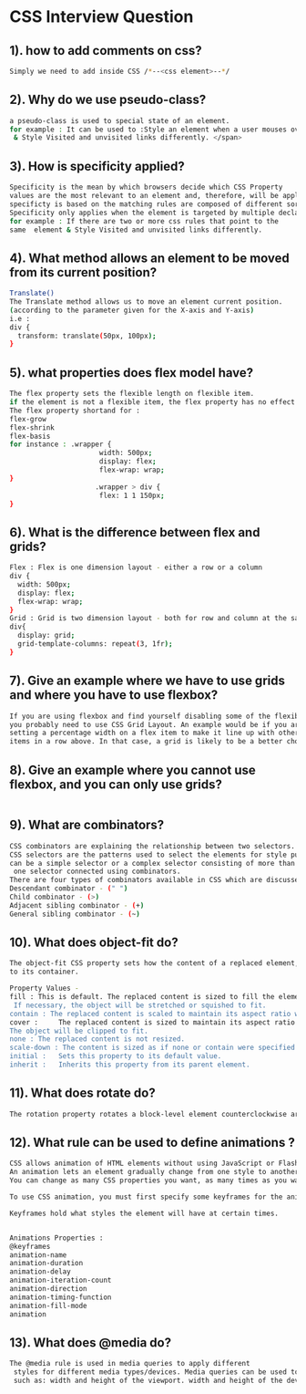 # CSS Interview Question

## 1). how to add comments on css?

```bash
Simply we need to add inside CSS /*--<css element>--*/
```

## 2). Why do we use pseudo-class?

```bash
a pseudo-class is used to special state of an element.
for example : It can be used to :Style an element when a user mouses over it.
 & Style Visited and unvisited links differently. </span>
```

## 3). How is specificity applied?

```bash
Specificity is the mean by which browsers decide which CSS Property
values are the most relevant to an element and, therefore, will be applies
specificty is based on the matching rules are composed of different sorts of CSS Selectors.
Specificity only applies when the element is targeted by multiple declaration.
for example : If there are two or more css rules that point to the
same  element & Style Visited and unvisited links differently.
```

## 4). What method allows an element to be moved from its current position?

```bash
Translate()
The Translate method allows us to move an element current position.
(according to the parameter given for the X-axis and Y-axis)
i.e :
div {
  transform: translate(50px, 100px);
}
```

## 5). what properties does flex model have?

```bash
The flex property sets the flexible length on flexible item.
if the element is not a flexible item, the flex property has no effect.
The flex property shortand for :
flex-grow
flex-shrink
flex-basis
for instance : .wrapper {
                      width: 500px;
                      display: flex;
                      flex-wrap: wrap;
}
                     .wrapper > div {
                      flex: 1 1 150px;
}

```

## 6). What is the difference between flex and grids?

```bash
Flex : Flex is one dimension layout - either a row or a column
div {
  width: 500px;
  display: flex;
  flex-wrap: wrap;
}
Grid : Grid is two dimension layout - both for row and column at the same time.
div{
  display: grid;
  grid-template-columns: repeat(3, 1fr);
}
```

## 7). Give an example where we have to use grids and where you have to use flexbox?

```bash
If you are using flexbox and find yourself disabling some of the flexibility,
you probably need to use CSS Grid Layout. An example would be if you are
setting a percentage width on a flex item to make it line up with other
items in a row above. In that case, a grid is likely to be a better choice.

```

## 8). Give an example where you cannot use flexbox, and you can only use grids?

```bash


```

## 9). What are combinators?

```bash
CSS combinators are explaining the relationship between two selectors.
CSS selectors are the patterns used to select the elements for style purpose.A CSS selector
can be a simple selector or a complex selector consisting of more than
 one selector connected using combinators.
There are four types of combinators available in CSS which are discussed below:
Descendant combinator - (" ")
Child combinator - (>)
Adjacent sibling combinator - (+)
General sibling combinator - (~)
```

## 10). What does object-fit do?

```bash
The object-fit CSS property sets how the content of a replaced element, such as an <img> or <video> should be resized
to its container.

Property Values -
fill : This is default. The replaced content is sized to fill the element's content box.
 If necessary, the object will be stretched or squished to fit.
contain : The replaced content is scaled to maintain its aspect ratio while fitting within the element's content box.
cover : 	The replaced content is sized to maintain its aspect ratio while filling the element's entire content box.
The object will be clipped to fit.
none : The replaced content is not resized.
scale-down : The content is sized as if none or contain were specified (would result in a smaller concrete object size).
initial : 	Sets this property to its default value.
inherit : 	Inherits this property from its parent element.

```

## 11). What does rotate do?

```bash
The rotation property rotates a block-level element counterclockwise around a given point defined by the rotation-point property.


```

## 12). What rule can be used to define animations ?

```bash
CSS allows animation of HTML elements without using JavaScript or Flash!
An animation lets an element gradually change from one style to another.
You can change as many CSS properties you want, as many times as you want.

To use CSS animation, you must first specify some keyframes for the animation.

Keyframes hold what styles the element will have at certain times.


Animations Properties :
@keyframes
animation-name
animation-duration
animation-delay
animation-iteration-count
animation-direction
animation-timing-function
animation-fill-mode
animation

```

## 13). What does @media do?

```bash
The @media rule is used in media queries to apply different
 styles for different media types/devices. Media queries can be used to check many things,
 such as: width and height of the viewport. width and height of the device

```
